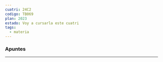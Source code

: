 ```yaml
---
cuatri: 24C2
codigo: TB069
plan: 2023
estado: Voy a cursarla este cuatri
tags:
  - materia
---
```

### Apuntes
---
